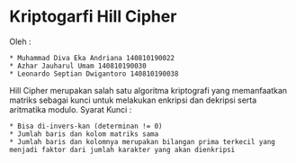 # Kriptogarfi Hill Cipher

Oleh : 

    * Muhammad Diva Eka Andriana 140810190022
    * Azhar Jauharul Umam 140810190030
    * Leonardo Septian Dwigantoro 140810190038

Hill Cipher merupakan salah satu algoritma kriptografi yang memanfaatkan matriks sebagai kunci untuk melakukan enkripsi dan dekripsi serta aritmatika modulo.
Syarat Kunci :

    * Bisa di-invers-kan (determinan != 0)
    * Jumlah baris dan kolom matriks sama
    * Jumlah baris dan kolomnya merupakan bilangan prima terkecil yang menjadi faktor dari jumlah karakter yang akan dienkripsi
